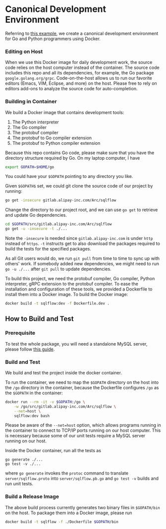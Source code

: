 # Canonical Development Environment

Referring to [this example](https://github.com/wangkuiyi/canonicalize-go-python-grpc-dev-env),
we create a canonical development environment for Go and Python programmers using Docker.

### Editing on Host

When we use this Docker image for daily development work, the source code relies
on the host computer instead of the container. The source code includes this repo
and all its dependencies, for example, the Go package `google.golang.org/grpc`.
Code-on-the-host allows us to run our favorite editors (Emacs, VIM, Eclipse, and more)
on the host.  Please free to rely on editors add-ons to analyze the source code
for auto-completion.

### Building in Container

We build a Docker image that contains development tools:

1. The Python interpreter
1. The Go compiler
1. The protobuf compiler
1. The protobuf to Go compiler extension
1. The protobuf to Python compiler extension

Because this repo contains Go code, please make sure that you have the directory
structure required by Go. On my laptop computer, I have

```bash
export GOPATH=$HOME/go
```

You could have your `$GOPATH` pointing to any directory you like.

Given `$GOPATH$` set, we could git clone the source code of our project by running:

```bash
go get -insecure gitlab.alipay-inc.com/Arc/sqlflow
```

Change the directory to our project root, and we can use `go get` to retrieve
and update Go dependencies.

```bash
cd $GOPATH/src/gitlab.alipay-inc.com/Arc/sqlflow
go get -u -insecure -t ./...
```

Note the `-insecure` is needed since `gitlab.alipay-inc.com` is under `http` instead
of `https`. `-t` instructs get to also download the packages required to build
the tests for the specified packages.

As all Git users would do, we run `git pull` from time to time to sync up with
others' work. If somebody added new dependencies, we might need to run `go -u ./...`
after `git pull` to update dependencies.

To build this project, we need the protobuf compiler, Go compiler, Python interpreter,
gRPC extension to the protobuf compiler. To ease the installation and configuration
of these tools, we provided a Dockerfile to install them into a Docker image.
To build the Docker image:

```bash
docker build -t sqlflow:dev -f Dockerfile.dev .
```

## How to Build and Test

### Prerequisite

To test the whole package, you will need a standalone MySQL server, please follow
[this guide](example/datasests/README.md).

### Build and Test

We build and test the project inside the docker container.

To run the container, we need to map the `$GOPATH` directory on the host into the
`/go` directory in the container, because the Dockerfile configures `/go` as
the `$GOPATH` in the container:

```bash
docker run --rm -it -v $GOPATH:/go \
    -w /go/src/gitlab.alipay-inc.com/Arc/sqlflow \
    --net=host \
    sqlflow:dev bash
```

Please be aware of the `--net=host` option, which allows programs running in the
container to connect to TCP/IP ports running on our host computer. This is necessary
because some of our unit tests require a MySQL server running on our host.

Inside the Docker container, run all the tests as

```
go generate ./...
go test -v ./...
```

where `go generate` invokes the `protoc` command to translate `server/sqlflow.proto`
into `server/sqlflow.pb.go` and `go test -v` builds and run unit tests.


### Build a Release Image

The above build process currently generates two binary files in
`$GOPATH/bin` on the host.  To package them into a Docker image,
please run

```bash
docker build -t sqlflow -f ./Dockerfile $GOPATH/bin
```
